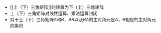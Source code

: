 - [[上（下）三角矩阵]]的转置为下（上）三角矩阵
- 上（下）三角矩阵对线性运算、乘法运算封闭
- 对于上（下）三角矩阵$A$和$B$，$AB$以及$BA$的主对角元是$A$，$B$相应的主对角元的乘积